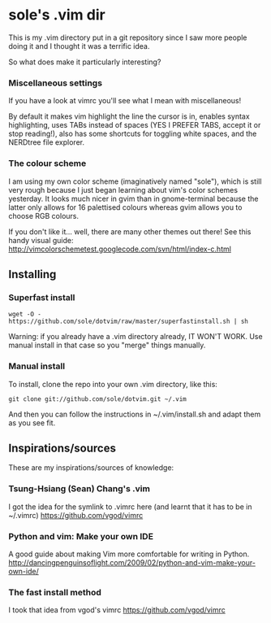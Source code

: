 sole's .vim dir
===============

This is my .vim directory put in a git repository since I saw more people doing it and I thought it was a terrific idea.

So what does make it particularly interesting?

### Miscellaneous settings ###

If you have a look at vimrc you'll see what I mean with miscellaneous!

By default it makes vim highlight the line the cursor is in, enables syntax highlighting, uses TABs instead of spaces (YES I PREFER TABS, accept it or stop reading!), also has some shortcuts for toggling white spaces, and the NERDtree file explorer.

### The colour scheme ###

I am using my own color scheme (imaginatively named "sole"), which is still very rough because I just began learning about vim's color schemes yesterday.
It looks much nicer in gvim than in gnome-terminal because the latter only allows for 16 palettised colours whereas gvim allows you to choose RGB colours.

If you don't like it... well, there are many other themes out there!
See this handy visual guide: http://vimcolorschemetest.googlecode.com/svn/html/index-c.html 

## Installing ##

### Superfast install ###

	wget -O - https://github.com/sole/dotvim/raw/master/superfastinstall.sh | sh

Warning: if you already have a .vim directory already, IT WON'T WORK.
Use manual install in that case so you "merge" things manually.

### Manual install ###

To install, clone the repo into your own .vim directory, like this:

	git clone git://github.com/sole/dotvim.git ~/.vim

And then you can follow the instructions in ~/.vim/install.sh and adapt them as you see fit.


## Inspirations/sources ##

These are my inspirations/sources of knowledge:

### Tsung-Hsiang (Sean) Chang's .vim ###

I got the idea for the symlink to .vimrc here (and learnt that it has to be in ~/.vimrc)
https://github.com/vgod/vimrc


### Python and vim: Make your own IDE ###

A good guide about making Vim more comfortable for writing in Python.
http://dancingpenguinsoflight.com/2009/02/python-and-vim-make-your-own-ide/

### The fast install method ###

I took that idea from vgod's vimrc
https://github.com/vgod/vimrc
